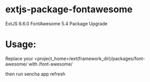 # extjs-package-fontawesome
ExtJS 6.6.0 FontAwesome 5.4 Package Upgrade


# Usage:
Replace your <project_home>/ext(framework_dir)/packages/font-awesome/ with <this repository>/font-awesome/

then run sencha app refresh
